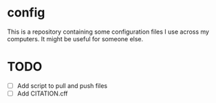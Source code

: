 # config
This is a repository containing some configuration files I use across my computers. It might be useful for someone else.

# TODO
- [ ] Add script to pull and push files
- [ ] Add CITATION.cff
